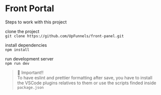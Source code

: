 # Front Portal

Steps to work with this project

clone the project <br>
`git clone https://github.com/UpFunnels/front-panel.git`

install dependencies <br>
`npm install`

run development server <br>
`npm run dev` <!-- Must to create a server at :5132 port-->

> 🚨 Important!! <br>
> To have eslint and prettier formatting after save, you have to install the VSCode plugins relatives to them
> or use the scripts finded inside `package.json`
